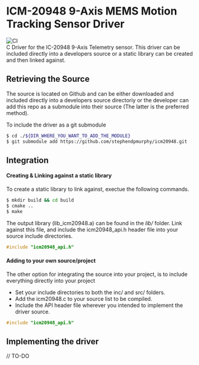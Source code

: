 # ICM-20948 9-Axis MEMS Motion Tracking Sensor Driver
![CI](https://github.com/stephendpmurphy/icm20948/workflows/CI/badge.svg) </br>
C Driver for the IC-20948 9-Axis Telemetry sensor. This driver can be included directly into a developers source or a static library can be created and then linked against.


## Retrieving the Source
The source is located on Github and can be either downloaded and included directly into a developers source directoriy or the developer can add this repo as a submodule into their source (The latter is the preferred method).

To include the driver as a git submodule
```bash
$ cd ./${DIR_WHERE_YOU_WANT_TO_ADD_THE_MODULE}
$ git submodule add https://github.com/stephendpmurphy/icm20948.git
```

## Integration
#### Creating & Linking against a static library
To create a static library to link against, exectue the following commands.
```bash
$ mkdir build && cd build
$ cmake ..
$ make
```
The output library (lib_icm20948.a) can be found in the *lib/* folder. Link against this file, and include the icm20948_api.h header file into your source include directories.
```c
#include "icm20948_api.h"
```

#### Adding to your own source/project
The other option for integrating the source into your project, is to include everything directly into your project
* Set your include directories to both the inc/ and src/ folders.
* Add the icm20948.c to your source list to be compiled.
* Include the API header file wherever you intended to implement the driver source.
```c
#include "icm20948_api.h"
```

## Implementing the driver
// TO-DO
